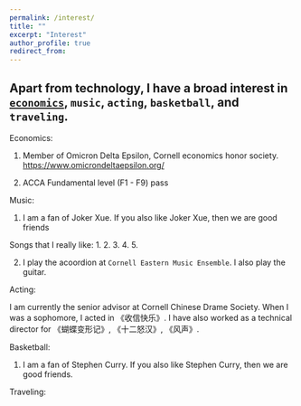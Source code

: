 ```yaml
---
permalink: /interest/
title: ""
excerpt: "Interest"
author_profile: true
redirect_from: 
---
```


## Apart from technology, I have a broad interest in <a href="#economics">`economics`</a>, `music`, `acting`, `basketball`, and `traveling`.

<p id="economics"></a>Economics: 

1. Member of Omicron Delta Epsilon, Cornell economics honor society.   https://www.omicrondeltaepsilon.org/

2. ACCA Fundamental level (F1 - F9) pass

<a name="music">Music: </a>

1. I am a fan of Joker Xue. If you also like Joker Xue, then we are good friends

Songs that I really like:
  1. 
  2. 
  3. 
  4. 
  5. 

2. I play the acoordion at `Cornell Eastern Music Ensemble`. I also play the guitar.


<a name="acting">Acting: </a>


I am currently the senior advisor at Cornell Chinese Drame Society. When I was a sophomore, I acted in 《收信快乐》. I have also worked as a technical director for 《蝴蝶变形记》, 《十二怒汉》, 《风声》.



<a name="basketball">Basketball: </a>

1. I am a fan of Stephen Curry. If you also like Stephen Curry, then we are good friends.


<a name="traveling">Traveling: </a>

